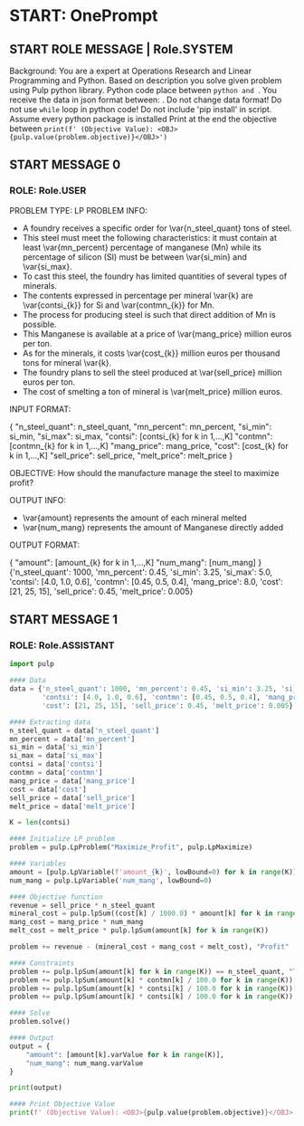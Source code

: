 # START: OnePrompt 
## START ROLE MESSAGE | Role.SYSTEM 
Background: You are a expert at Operations Research and Linear Programming and Python. Based on description you solve given problem using Pulp python library. Python code place between ```python and ```. You receive the data in json format between: <DATA></DATA>. Do not change data format! Do not use `while` loop in python code! Do not include 'pip install' in script. Assume every python package is installed Print at the end the objective between <OBJ></OBJ> `print(f' (Objective Value): <OBJ>{pulp.value(problem.objective)}</OBJ>')`  
## START MESSAGE 0 
### ROLE: Role.USER
<DESCRIPTION>
PROBLEM TYPE: LP
PROBLEM INFO:

- A foundry receives a specific order for \var{n_steel_quant} tons of steel. 
- This steel must meet the following characteristics: it must contain at least \var{mn_percent} percentage of manganese (Mn) while its percentage of silicon (SI) must be between \var{si_min} and \var{si_max}.
- To cast this steel, the foundry has limited quantities of several types of minerals.
- The contents expressed in percentage per mineral \var{k} are \var{contsi_{k}} for Si and \var{contmn_{k}} for Mn.
- The process for producing steel is such that direct addition of Mn is possible.
- This Manganese is available at a price of \var{mang_price} million euros per ton. 
- As for the minerals, it costs \var{cost_{k}} million euros per thousand tons for mineral \var{k}.
- The foundry plans to sell the steel produced at \var{sell_price} million euros per ton.
- The cost of smelting a ton of mineral is \var{melt_price} million euros.

INPUT FORMAT:

{
	"n_steel_quant": n_steel_quant,
	"mn_percent": mn_percent,
	"si_min": si_min,
	"si_max": si_max,
	"contsi": [contsi_{k} for k in 1,...,K]
	"contmn": [contmn_{k} for k in 1,...,K]
	"mang_price": mang_price,
	"cost": [cost_{k} for k in 1,...,K]
	"sell_price": sell_price,
	"melt_price": melt_price
}

OBJECTIVE: How should the manufacture manage the steel to maximize profit?

OUTPUT INFO:

- \var{amount} represents the amount of each mineral melted
- \var{num_mang} represents the amount of Manganese directly added

OUTPUT FORMAT:

{
	"amount": [amount_{k} for k in 1,...,K]
	"num_mang": [num_mang]
}
</DESCRIPTION>
<DATA>
{'n_steel_quant': 1000, 'mn_percent': 0.45, 'si_min': 3.25, 'si_max': 5.0, 'contsi': [4.0, 1.0, 0.6], 'contmn': [0.45, 0.5, 0.4], 'mang_price': 8.0, 'cost': [21, 25, 15], 'sell_price': 0.45, 'melt_price': 0.005}</DATA>


## START MESSAGE 1 
### ROLE: Role.ASSISTANT
```python
import pulp

#### Data
data = {'n_steel_quant': 1000, 'mn_percent': 0.45, 'si_min': 3.25, 'si_max': 5.0, 
        'contsi': [4.0, 1.0, 0.6], 'contmn': [0.45, 0.5, 0.4], 'mang_price': 8.0, 
        'cost': [21, 25, 15], 'sell_price': 0.45, 'melt_price': 0.005}

#### Extracting data
n_steel_quant = data['n_steel_quant']
mn_percent = data['mn_percent']
si_min = data['si_min']
si_max = data['si_max']
contsi = data['contsi']
contmn = data['contmn']
mang_price = data['mang_price']
cost = data['cost']
sell_price = data['sell_price']
melt_price = data['melt_price']

K = len(contsi)

#### Initialize LP problem
problem = pulp.LpProblem("Maximize_Profit", pulp.LpMaximize)

#### Variables
amount = [pulp.LpVariable(f'amount_{k}', lowBound=0) for k in range(K)]
num_mang = pulp.LpVariable('num_mang', lowBound=0)

#### Objective function
revenue = sell_price * n_steel_quant
mineral_cost = pulp.lpSum((cost[k] / 1000.0) * amount[k] for k in range(K))
mang_cost = mang_price * num_mang
melt_cost = melt_price * pulp.lpSum(amount[k] for k in range(K))

problem += revenue - (mineral_cost + mang_cost + melt_cost), "Profit"

#### Constraints
problem += pulp.lpSum(amount[k] for k in range(K)) == n_steel_quant, "Total_Steel_Quantity"
problem += pulp.lpSum(amount[k] * contmn[k] / 100.0 for k in range(K)) + num_mang >= mn_percent * n_steel_quant / 100.0, "Mn_Content"
problem += pulp.lpSum(amount[k] * contsi[k] / 100.0 for k in range(K)) >= si_min * n_steel_quant / 100.0, "Si_Min_Content"
problem += pulp.lpSum(amount[k] * contsi[k] / 100.0 for k in range(K)) <= si_max * n_steel_quant / 100.0, "Si_Max_Content"

#### Solve
problem.solve()

#### Output
output = {
    "amount": [amount[k].varValue for k in range(K)],
    "num_mang": num_mang.varValue
}

print(output)

#### Print Objective Value
print(f' (Objective Value): <OBJ>{pulp.value(problem.objective)}</OBJ>')
```

